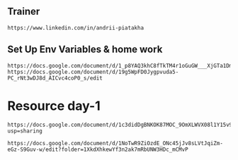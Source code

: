 
## Trainer 
```
https://www.linkedin.com/in/andrii-piatakha
```

## Set Up Env Variables &  home work
```
https://docs.google.com/document/d/1_p8YAQ3khC8fTkTM4r1oGuGW___XjGTa1DmMGaGMjA8/edit
https://docs.google.com/document/d/19g5WpFD0Jygpvuda5-PC_rNt3wDJ8d_AICvc4coP0_s/edit
```

# Resource day-1

```
https://docs.google.com/document/d/1c3didDgBNKOK87MOC_9OmXLWVX08l1Y15v9PbGlH_1s/edit?usp=sharing
```
```
https://docs.google.com/document/d/1NoTwR9ZiOzdE_ONc45jJv8sLVtJqiZm-eGz-S9Guv-w/edit?folder=1XkdXhkewYf3n2ak7mRbUNW3HDc_mCMvP
```


